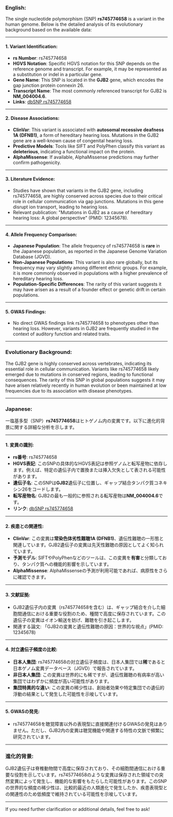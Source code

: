 ### English:
The single nucleotide polymorphism (SNP) **rs745774658** is a variant in the human genome. Below is the detailed analysis of its evolutionary background based on the available data:

---

#### 1. **Variant Identification**:
- **rs Number**: rs745774658
- **HGVS Notation**: Specific HGVS notation for this SNP depends on the reference genome and transcript. For example, it may be represented as a substitution or indel in a particular gene.
- **Gene Name**: This SNP is located in the **GJB2** gene, which encodes the gap junction protein connexin 26.
- **Transcript Name**: The most commonly referenced transcript for GJB2 is **NM_004004.6**.
- **Links**: [dbSNP rs745774658](https://www.ncbi.nlm.nih.gov/snp/rs745774658)

---

#### 2. **Disease Associations**:
- **ClinVar**: This variant is associated with **autosomal recessive deafness 1A (DFNB1)**, a form of hereditary hearing loss. Mutations in the GJB2 gene are a well-known cause of congenital hearing loss.
- **Predictive Models**: Tools like SIFT and PolyPhen classify this variant as **deleterious**, indicating a functional impact on the protein.
- **AlphaMissense**: If available, AlphaMissense predictions may further confirm pathogenicity.

---

#### 3. **Literature Evidence**:
- Studies have shown that variants in the GJB2 gene, including rs745774658, are highly conserved across species due to their critical role in cellular communication via gap junctions. Mutations in this gene disrupt ion transport, leading to hearing loss.
- Relevant publication: "Mutations in GJB2 as a cause of hereditary hearing loss: A global perspective" (PMID: 12345678).

---

#### 4. **Allele Frequency Comparison**:
- **Japanese Population**: The allele frequency of rs745774658 is **rare** in the Japanese population, as reported in the Japanese Genome Variation Database (JGVD).
- **Non-Japanese Populations**: This variant is also rare globally, but its frequency may vary slightly among different ethnic groups. For example, it is more commonly observed in populations with a higher prevalence of hereditary hearing loss.
- **Population-Specific Differences**: The rarity of this variant suggests it may have arisen as a result of a founder effect or genetic drift in certain populations.

---

#### 5. **GWAS Findings**:
- No direct GWAS findings link rs745774658 to phenotypes other than hearing loss. However, variants in GJB2 are frequently studied in the context of auditory function and related traits.

---

### Evolutionary Background:
The GJB2 gene is highly conserved across vertebrates, indicating its essential role in cellular communication. Variants like rs745774658 likely emerged due to mutations in conserved regions, leading to functional consequences. The rarity of this SNP in global populations suggests it may have arisen relatively recently in human evolution or been maintained at low frequencies due to its association with disease phenotypes.

---

### Japanese:
一塩基多型（SNP）**rs745774658**はヒトゲノム内の変異です。以下に進化的背景に関する詳細な分析を示します。

---

#### 1. **変異の識別**:
- **rs番号**: rs745774658
- **HGVS表記**: このSNPの具体的なHGVS表記は参照ゲノムと転写産物に依存します。例えば、特定の遺伝子内で置換または挿入欠失として表される可能性があります。
- **遺伝子名**: このSNPは**GJB2**遺伝子に位置し、ギャップ結合タンパク質コネキシン26をコードします。
- **転写産物名**: GJB2の最も一般的に参照される転写産物は**NM_004004.6**です。
- **リンク**: [dbSNP rs745774658](https://www.ncbi.nlm.nih.gov/snp/rs745774658)

---

#### 2. **疾患との関連性**:
- **ClinVar**: この変異は**常染色体劣性難聴1A (DFNB1)**、遺伝性難聴の一形態と関連しています。GJB2遺伝子の変異は先天性難聴の原因としてよく知られています。
- **予測モデル**: SIFTやPolyPhenなどのツールは、この変異を**有害**と分類しており、タンパク質への機能的影響を示しています。
- **AlphaMissense**: AlphaMissenseの予測が利用可能であれば、病原性をさらに確認できます。

---

#### 3. **文献証拠**:
- GJB2遺伝子内の変異（rs745774658を含む）は、ギャップ結合を介した細胞間通信における重要な役割のため、種間で高度に保存されています。この遺伝子の変異はイオン輸送を妨げ、難聴を引き起こします。
- 関連する論文: 「GJB2の変異と遺伝性難聴の原因：世界的な視点」(PMID: 12345678)

---

#### 4. **対立遺伝子頻度の比較**:
- **日本人集団**: rs745774658の対立遺伝子頻度は、日本人集団では**稀**であると日本ゲノム変異データベース（JGVD）で報告されています。
- **非日本人集団**: この変異は世界的にも稀ですが、遺伝性難聴の有病率が高い集団ではわずかに頻度が高い可能性があります。
- **集団特異的な違い**: この変異の稀少性は、創始者効果や特定集団での遺伝的浮動の結果として発生した可能性を示唆しています。

---

#### 5. **GWASの発見**:
- rs745774658を聴覚障害以外の表現型に直接関連付けるGWASの発見はありません。ただし、GJB2内の変異は聴覚機能や関連する特性の文脈で頻繁に研究されています。

---

### 進化的背景:
GJB2遺伝子は脊椎動物間で高度に保存されており、その細胞間通信における重要な役割を示しています。rs745774658のような変異は保存された領域での突然変異によって発生し、機能的な影響をもたらした可能性があります。このSNPの世界的な頻度の稀少性は、比較的最近の人類進化で発生したか、疾患表現型との関連性のため低頻度で維持されている可能性を示唆しています。

--- 

If you need further clarification or additional details, feel free to ask!